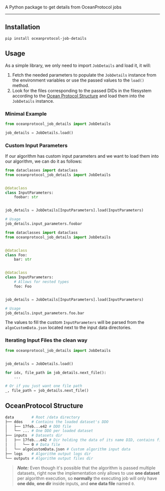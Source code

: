 A Python package to get details from OceanProtocol jobs

---

## Installation

```
pip install oceanprotocol-job-details
```

## Usage 

As a simple library, we only need to import `JobDetails` and load it, it will:

1. Fetch the needed parameters to populate the `JobDetails` instance from the environment variables or use the passed values to the `load()` method.
1. Look for the files corresponding to the passed DIDs in the filesystem according to the [Ocean Protocol Structure](#oceanprotocol-structure) and load them into the `JobDetails` instance.


### Minimal Example

```python
from oceanprotocol_job_details import JobDetails

job_details = JobDetails.load()
```

### Custom Input Parameters

If our algorithm has custom input parameters and we want to load them into our algorithm, we can do it as follows:

```python
from dataclasses import dataclass
from oceanprotocol_job_details import JobDetails


@dataclass
class InputParameters:
    foobar: str


job_details = JobDetails[InputParameters].load(InputParameters)

# Usage
job_details.input_parameters.foobar
```

```python
from dataclasses import dataclass
from oceanprotocol_job_details import JobDetails


@dataclass
class Foo:
    bar: str


@dataclass
class InputParameters:
    # Allows for nested types
    foo: Foo


job_details = JobDetails[InputParameters].load(InputParameters)

# Usage
job_details.input_parameters.foo.bar
```

The values to fill the custom `InputParameters` will be parsed from the `algoCustomData.json` located next to the input data directories. 

### Iterating Input Files the clean way

```python
from oceanprotocol_job_details import JobDetails


job_details = JobDetails.load()

for idx, file_path in job_details.next_file():
    ...

# Or if you just want one file path
_, file_path = job_details.next_file()
```

## OceanProtocol Structure

```bash
data        # Root /data directory
├── ddos    # Contains the loaded dataset's DDO
│   ├── 17feb...e42 # DDO file
│   └── ... # One DDO per loaded dataset
├── inputs  # Datasets dir
│   ├── 17feb...e42 # Dir holding the data of its name DID, contains files named 0..X
│   │   └── 0 # Data file
│   └── algoCustomData.json # Custom algorithm input data
├── logs    # Algorithm output logs dir
└── outputs # Algorithm output files dir
```

> **_Note:_** Even though it's possible that the algorithm is passed multiple datasets, right now the implementation only allows to use **one dataset** per algorithm execution, so **normally** the executing job will only have **one ddo**, **one dir** inside inputs, and **one data file** named `0`.